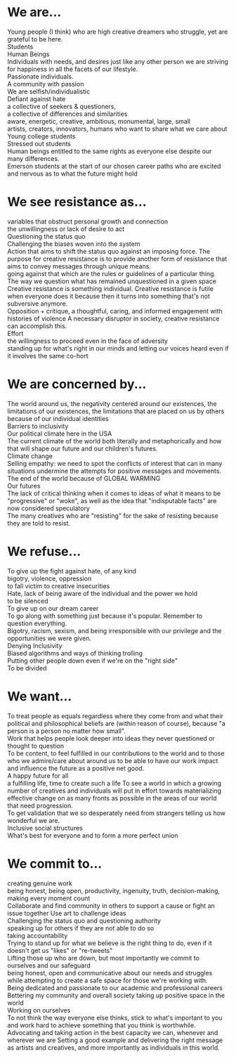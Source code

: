 # We are...
Young people (I think) who are high creative dreamers who struggle, yet are grateful to be here.  
Students  
Human Beings  
Individuals with needs, and desires just like any other person we are striving for happiness in all the facets of our lifestyle.  
Passionate individuals.  
A community with passion  
We are selfish/individualistic  
Defiant against hate  
a collective of seekers & questioners,  
a collective of differences and similarities  
aware, energetic, creative, ambitious, monumental, large, small  
artists, creators, innovators, humans who want to share what we care about  
Young college students  
Stressed out students  
Human beings entitled to the same rights as everyone else despite our many differences.  
Emerson students at the start of our chosen career paths who are excited and nervous as to what the future might hold  

# We see resistance as...
variables that obstruct personal growth and connection  
the unwillingness or lack of desire to act  
Questioning the status quo  
Challenging the biases woven into the system  
Action that aims to shift the status quo against an imposing force. The purpose for creative resistance is to provide another form of resistance that aims to convey messages through unique means.  
going against that which are the rules or guidelines of a particular thing.  
The way we question what has remained unquestioned in a given space  
Creative resistance is something individual. Creative resistance is futile when everyone does it because then it turns into something that's not subversive anymore.  
Opposition + critique, a thoughtful, caring, and informed engagement with histories of violence
A necessary disruptor in society, creative resistance can accomplish this.  
Effort  
the willingness to proceed even in the face of adversity  
standing up for what's right in our minds and letting our voices heard even if it involves the same co-hort  

# We are concerned by...

The world around us, the negativity centered around our existences, the limitations of our existences, the limitations that are placed on us by others because of our individual identities  
Barriers to inclusivity  
Our political climate here in the USA  
The current climate of the world both literally and metaphorically and how that will shape our future and our children's futures.  
Climate change  
Selling empathy: we need to spot the conflicts of interest that can in many situations undermine the attempts for positive messages and movements.  
The end of the world because of GLOBAL WARMING  
Our futures  
The lack of critical thinking when it comes to ideas of what it means to be "progressive" or "woke", as well as the idea that "indisputable facts" are now considered speculatory  
The many creatives who are "resisting" for the sake of resisting because they are told to resist.  

# We refuse...
To give up the fight against hate, of any kind  
bigotry, violence, oppression  
to fall victim to creative insecurities  
Hate, lack of being aware of the individual and the power we hold  
to be silenced  
To give up on our dream career  
To go along with something just because it's popular. Remember to question everything.  
Bigotry, racism, sexism, and being irresponsible with our privilege and the opportunities we were given.  
Denying Inclusivity  
Biased algorithms and ways of thinking
trolling  
Putting other people down even if we're on the "right side"  
To be divided  

# We want...
To treat people as equals regardless where they come from and what their political and philosophical beliefs are (within reason of course), because "a person is a person no matter how small".  
Work that helps people look deeper into ideas they never questioned or thought to question  
To be content, to feel fulfilled in our contributions to the world and to those who we admire/care about around us
to be able to have our work impact and influence the future as a positive net good.  
A happy future for all  
a fulfilling life, time to create such a life
To see a world in which a growing number of creatives and individuals will put in effort towards materializing effective change on as many fronts as possible in the areas of our world that need progression.  
To get validation that we so desperately need from strangers telling us how wonderful we are.  
Inclusive social structures  
What's best for everyone and to form a more perfect union  

# We commit to...
creating genuine work  
being honest, being open, productivity, ingenuity, truth, decision-making, making every moment count  
Collaborate and find community in others to support a cause or fight an issue together
Use art to challenge ideas  
Challenging the status quo and questioning authority  
speaking up for others if they are not able to do so  
taking accountability  
Trying to stand up for what we believe is the right thing to do, even if it doesn't get us "likes" or "re-tweets"  
Lifting those up who are down, but most importantly we commit to ourselves and our safeguard  
being honest, open and communicative about our needs and struggles while attempting to create a safe space for those we're working with.  
Being dedicated and passionate to our academic and professional careers
Bettering my community and overall society
taking up positive space in the world  
Working on ourselves  
To not think the way everyone else thinks, stick to what's important to you and work hard to achieve something that you think is worthwhile.  
Advocating and taking action in the best capacity we can, whenever and wherever we are
Setting a good example and delivering the right message as artists and creatives, and more importantly as individuals in this world.
